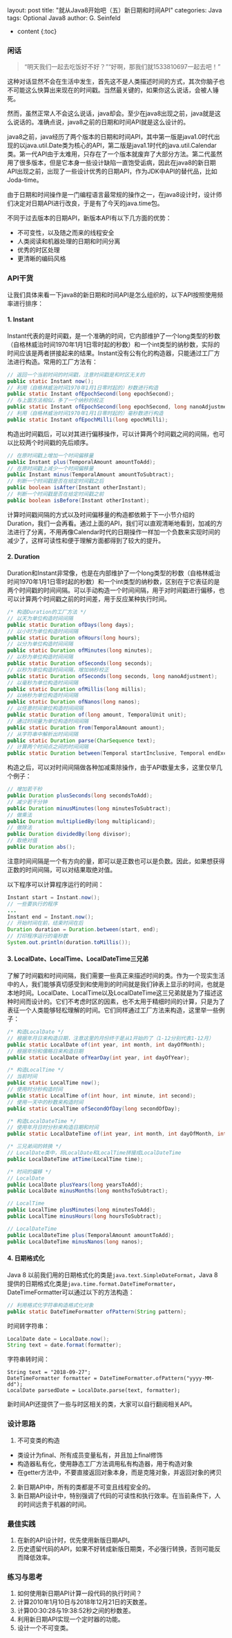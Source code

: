 layout: post
title:  "就从Java8开始吧（五）新日期和时间API"
categories: Java
tags:  Optional Java8
author: G. Seinfeld

* content
{:toc}

### 闲话
> “明天我们一起去吃饭好不好？”“好啊，那我们就1533810697一起去吧！”

这种对话显然不会在生活中发生，首先这不是人类描述时间的方式，其次你脑子也不可能这么快算出来现在的时间戳。当然最关键的，如果你这么说话，会被人锤死。

然而，虽然正常人不会这么说话，java却会。至少在java8出现之前，java就是这么说话的。准确点说，java8之前的日期和时间API就是这么设计的。

java8之前，java经历了两个版本的日期和时间API，其中第一版是java1.0时代出现的以java.util.Date类为核心的API，第二版是java1.1时代的java.util.Calendar类。第一代API由于太难用，只存在了一个版本就废弃了大部分方法。第二代虽然用了很多版本，但是它本身一些设计缺陷一直饱受诟病，因此在java8的新日期API出现之前，出现了一些设计优秀的日期API，作为JDK中API的替代品，比如Joda-time。

由于日期和时间操作是一门编程语言最常规的操作之一，在java8设计时，设计师们决定对日期API进行改良，于是有了今天的java.time包。

不同于过去版本的日期API，新版本API有以下几方面的优势：
- 不可变性，以及随之而来的线程安全
- 人类阅读和机器处理的日期和时间分离
- 优秀的时区处理
- 更清晰的编码风格

### API干货
让我们具体来看一下java8的新日期和时间API是怎么组织的，以下API按照使用频率进行排序：
#### 1. Instant
Instant代表的是时间戳，是一个准确的时间，它内部维护了一个long类型的秒数（自格林威治时间1970年1月1日零时起的秒数）和一个int类型的纳秒数，实际的时间应该是两者拼接起来的结果。Instant没有公有化的构造器，只能通过工厂方法进行构造。常用的工厂方法有：
```java
// 返回一个当前时间的时间戳，注意时间戳是和时区无关的
public static Instant now();
// 利用（自格林威治时间1970年1月1日零时起的）秒数进行构造
public static Instant ofEpochSecond(long epochSecond);
// 与上面方法相似，多了一个纳秒的校正
public static Instant ofEpochSecond(long epochSecond, long nanoAdjustment);
// 利用（自格林威治时间1970年1月1日零时起的）毫秒数进行构造
public static Instant ofEpochMilli(long epochMilli);
```

构造出时间戳后，可以对其进行偏移操作，可以计算两个时间戳之间的间隔，也可以比较两个时间戳的先后顺序。

```java
// 在原时间戳上增加一个时间偏移量
public Instant plus(TemporalAmount amountToAdd);
// 在原时间戳上减少一个时间偏移量
public Instant minus(TemporalAmount amountToSubtract);
// 判断一个时间戳是否在给定时间戳之后
public boolean isAfter(Instant otherInstant);
// 判断一个时间戳是否在给定时间戳之前
public boolean isBefore(Instant otherInstant);
```

计算时间戳间隔的方式以及时间偏移量的构造都依赖于下一小节介绍的Duration，我们一会再看。通过上面的API，我们可以直观清晰地看到，加减的方法进行了分离，不用再像Calendar时代的日期操作一样加一个负数来实现时间的减少了，这样可读性和便于理解方面都得到了较大的提升。

#### 2. Duration

Duration和Instant非常像，也是在内部维护了一个long类型的秒数（自格林威治时间1970年1月1日零时起的秒数）和一个int类型的纳秒数，区别在于它表征的是两个时间戳的时间间隔。可以手动构造一个时间间隔，用于对时间戳进行偏移，也可以计算两个时间戳之前的时间差，用于反应某种执行时间。

```java
/* 构造Duration的工厂方法 */
// 以天为单位构造时间间隔
public static Duration ofDays(long days);
// 以小时为单位构造时间间隔
public static Duration ofHours(long hours);
// 以分为单位构造时间间隔
public static Duration ofMinutes(long minutes);
// 以秒为单位构造时间间隔
public static Duration ofSeconds(long seconds);
// 以秒为单位构造时间间隔，增加纳秒校正
public static Duration ofSeconds(long seconds, long nanoAdjustment);
// 以毫秒为单位构造时间间隔
public static Duration ofMillis(long millis);
// 以纳秒为单位构造时间间隔
public static Duration ofNanos(long nanos);
// 以任意时间单位构造时间间隔
public static Duration of(long amount, TemporalUnit unit);
// 通过时间量为单位构造时间间隔
public static Duration from(TemporalAmount amount);
// 从字符串中解析出时间间隔
public static Duration parse(CharSequence text);
// 计算两个时间点之间的时间间隔
public static Duration between(Temporal startInclusive, Temporal endExclusive);
```

 构造之后，可以对时间间隔做各种加减乘除操作，由于API数量太多，这里仅举几个例子：

```java
// 增加若干秒
public Duration plusSeconds(long secondsToAdd);
// 减少若干分钟
public Duration minusMinutes(long minutesToSubtract);
// 做乘法
public Duration multipliedBy(long multiplicand);
// 做除法
public Duration dividedBy(long divisor);
// 取绝对值
public Duration abs();
```

注意时间间隔是一个有方向的量，即可以是正数也可以是负数。因此，如果想获得正数的时间间隔，可以对结果取绝对值。

以下程序可以计算程序运行的时间：

```java
Instant start = Instant.now();
// 一些要执行的程序
...
Instant end = Instant.now();
// 开始时间在前，结束时间在后
Duration duration = Duration.between(start, end);
// 打印程序运行的毫秒数
System.out.println(duration.toMillis());
```

#### 3. LocalDate、LocalTime、LocalDateTime三兄弟

了解了时间戳和时间间隔，我们需要一些真正来描述时间的类。作为一个现实生活中的人，我们能够真切感受到和使用到的时间就是我们钟表上显示的时间，也就是本地时间。LocalDate、LocalTime以及LocalDateTime这三兄弟就是为了描述这种时间而设计的。它们不考虑时区的因素，也不太用于精细时间的计算，只是为了表征一个人类能够轻松理解的时间。它们同样通过工厂方法来构造，这里举一些例子：

```java
/* 构造LocalDate */
// 根据年月日来构造日期，注意这里的月份终于是从1开始的了（1-12分别代表1-12月）
public static LocalDate of(int year, int month, int dayOfMonth);
// 根据年份和儒略日来构造日期
public static LocalDate ofYearDay(int year, int dayOfYear);

/* 构造LocalTime */
// 当前时间
public static LocalTime now();
// 使用时分秒构造时间
public static LocalTime of(int hour, int minute, int second);
// 使用一天中的秒数来构造时间
public static LocalTime ofSecondOfDay(long secondOfDay);

/* 构造LocalDateTime */
// 使用年月日时分秒来构造日期和时间
public static LocalDateTime of(int year, int month, int dayOfMonth, int hour, int minute, int second, int nanoOfSecond);

/* 三兄弟间的转换 */
// LocalDate类中，将LocalDate和LocalTime拼接成LocalDateTime
public LocalDateTime atTime(LocalTime time);

/* 时间的偏移 */
// LocalDate
public LocalDate plusYears(long yearsToAdd);
public LocalDate minusMonths(long monthsToSubtract);

// LocalTime
public LocalTime plusMinutes(long minutesToAdd);
public LocalTime minusHours(long hoursToSubtract);

// LocalDateTime
public LocalDateTime plus(TemporalAmount amountToAdd);
public LocalDateTime minusNanos(long nanos);
```

#### 4. 日期格式化

Java 8 以前我们用的日期格式化的类是`java.text.SimpleDateFormat`，Java 8 提供的日期格式化类是`java.time.format.DateTimeFormatter`，DateTimeFormatter可以通过以下的方法构造：

```java
// 利用格式化字符串构造格式化对象
public static DateTimeFormatter ofPattern(String pattern);
```

时间转字符串：

```java
LocalDate date = LocalDate.now();
String text = date.format(formatter);
```

字符串转时间：

```
String text = "2018-09-27";
DateTimeFormatter formatter = DateTimeFormatter.ofPattern("yyyy-MM-dd");
LocalDate parsedDate = LocalDate.parse(text, formatter);
```

新时间API还提供了一些与时区相关的类，大家可以自行翻阅相关API。

### 设计思路

1. 不可变类的构造

- 类设计为final、所有成员变量私有，并且加上final修饰
- 构造器私有化，使用静态工厂方法调用私有构造器，用于构造对象
- 在getter方法中，不要直接返回对象本身，而是克隆对象，并返回对象的拷贝

2. 新日期API中，所有的类都是不可变且线程安全的。
3. 新日期API设计中，特别强调了代码的可读性和执行效率。在当前条件下，人的时间远贵于机器的时间。

### 最佳实践

1. 在新的API设计时，优先使用新版日期API。
2. 历史遗留代码的API，如果不好转成新版日期类，不必强行转换，否则可能反而降低效率。

### 练习与思考

1. 如何使用新日期API计算一段代码的执行时间？
2. 计算2010年1月10日与2018年12月21日的天数差。
3. 计算00:30:28与19:38:52秒之间的秒数差。
4. 利用新日期API实现一个定时器的功能。
5. 设计一个不可变类。